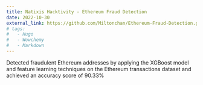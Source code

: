 ```yaml
---
title: Natixis Hacktivity - Ethereum Fraud Detection
date: 2022-10-30
external_link: https://github.com/Miltonchan/Ethereum-Fraud-Detection.git
# tags:
#   - Hugo
#   - Wowchemy
#   - Markdown
---
```

Detected fraudulent Ethereum addresses by applying the XGBoost model and feature learning techniques on the Ethereum transactions dataset and achieved an accuracy score of 90.33%
<!--more-->